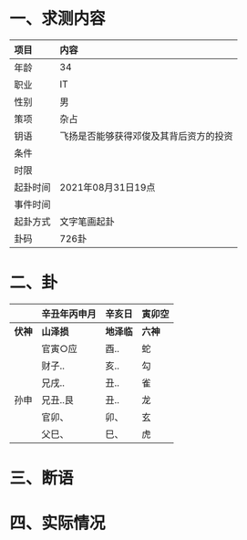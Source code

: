 # 一、求测内容
|项目|内容|
|:-|:-|
|年龄|34|
|职业|IT|
|性别|男|
|策项|杂占|
|钥语|飞扬是否能够获得邓俊及其背后资方的投资|
|条件||
|时限||
|起卦时间|2021年08月31日19点|
|事件时间||
|起卦方式|文字笔画起卦|
|卦码|726卦|

# 二、卦
||辛丑年丙申月|辛亥日|寅卯空|
|:-|:-|:-|:-|
|**伏神**|**山泽损**|**地泽临**|**六神**|
||官寅○应|酉..|蛇|
||财子..|亥..|勾|
||兄戌..|丑..|雀|
|孙申|兄丑..艮|丑..|龙|
||官卯、|卯、|玄|
||父巳、|巳、|虎|


# 三、断语

# 四、实际情况
